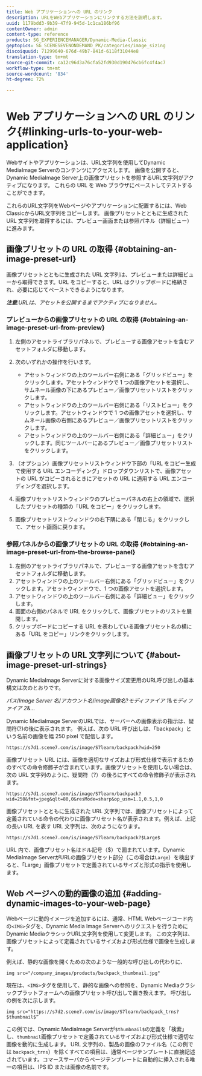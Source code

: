 ```yaml
---
title: Web アプリケーションへの URL のリンク
description: URLをWebアプリケーションにリンクする方法を説明します。
uuid: 1179bdd3-9b39-47f9-945d-1c1ca186bf96
contentOwner: admin
content-type: reference
products: SG_EXPERIENCEMANAGER/Dynamic-Media-Classic
geptopics: SG_SCENESEVENONDEMAND_PK/categories/image_sizing
discoiquuid: 71299640-676d-49b7-841d-6118f31044e8
translation-type: tm+mt
source-git-commit: ca12c96d3a76cfa52fd930d190476cb6fc4f4ac7
workflow-type: tm+mt
source-wordcount: '834'
ht-degree: 72%

---
```



# Web アプリケーションへの URL のリンク{#linking-urls-to-your-web-application}

Webサイトやアプリケーションは、URL文字列を使用してDynamic MediaImage Serverのコンテンツにアクセスします。 画像を公開すると、Dynamic MediaImage Server上の画像プリセットを参照するURL文字列がアクティブになります。 これらの URL を Web ブラウザにペーストしてテストすることができます。

これらのURL文字列をWebページやアプリケーションに配置するには、Web ClassicからURL文字列をコピーします。 画像プリセットとともに生成された URL 文字列を取得するには、プレビュー画面または参照パネル（詳細ビュー）に進みます。

## 画像プリセットの URL の取得  {#obtaining-an-image-preset-url}

画像プリセットとともに生成された URL 文字列は、プレビューまたは詳細ビューから取得できます。URL をコピーすると、URL はクリップボードに格納され、必要に応じてペーストできるようになります。

***注意&#x200B;**:URLは、アセットを公開するまでアクティブになりません。*

### プレビューからの画像プリセットの URL の取得 {#obtaining-an-image-preset-url-from-preview}

1. 左側のアセットライブラリパネルで、プレビューする画像アセットを含むアセットフォルダに移動します。
1. 次のいずれかの操作を行います。

   * アセットウィンドウの上のツールバー右側にある「グリッドビュー」をクリックします。アセットウィンドウで 1 つの画像アセットを選択し、サムネール画像の下にあるプレビュー／画像プリセットリストをクリックします。
   * アセットウィンドウの上のツールバー右側にある「リストビュー」をクリックします。アセットウィンドウで 1 つの画像アセットを選択し、サムネール画像の右側にあるプレビュー／画像プリセットリストをクリックします。
   * アセットウィンドウの上のツールバー右側にある「詳細ビュー」をクリックします。同じツールバーにあるプレビュー／画像プリセットリストをクリックします。

1. （オプション）画像プリセットリストウィンドウ下部の「URL をコピー生成で使用する URL エンコーディング」ドロップダウンリストで、画像アセットの URL がコピーされるときにアセットの URL に適用する URL エンコーディングを選択します。
1. 画像プリセットリストウィンドウのプレビューパネルの右上の領域で、選択したプリセットの種類の「URL をコピー」をクリックします。
1. 画像プリセットリストウィンドウの右下隅にある「閉じる」をクリックして、アセット画面に戻ります。

### 参照パネルからの画像プリセットの URL の取得  {#obtaining-an-image-preset-url-from-the-browse-panel}

1. 左側のアセットライブラリパネルで、プレビューする画像アセットを含むアセットフォルダに移動します。
1. アセットウィンドウの上のツールバー右側にある「グリッドビュー」をクリックします。アセットウィンドウで、1 つの画像アセットを選択します。
1. アセットウィンドウの上のツールバー右側にある「詳細ビュー」をクリックします。
1. 画面の右側のパネルで URL をクリックして、画像プリセットのリストを展開します。
1. クリップボードにコピーする URL を表わしている画像プリセット名の横にある「URL をコピー」リンクをクリックします。

## 画像プリセットの URL 文字列について  {#about-image-preset-url-strings}

Dynamic MediaImage Serverに対する画像サイズ変更用のURL呼び出しの基本構文は次のとおりです。

*パス*/*Image Server 名*/*アカウント名*/*image画像名*?*モディファイア 1*&amp;*モディファイア 2*&amp;...

Dynamic MediaImage ServerのURLでは、サーバーへの画像表示の指示は、疑問符(?)の後に表示されます。 例えば、次の URL 呼び出しは、「backpack」という名前の画像を幅 250 pixel で配信します。

```as3
https://s7d1.scene7.com/is/image/S7learn/backpack?wid=250
```

画像プリセット URL には、画像を適切なサイズおよび形式仕様で表示するためのすべての命令修飾子が含まれています。画像プリセットを使用しない場合は、次の URL 文字列のように、疑問符（?）の後ろにすべての命令修飾子が表示されます。

```as3
https://s7d1.scene7.com/is/image/S7learn/backpack?wid=250&fmt=jpeg&qlt=80,0&resMode=sharp&op_usm=1.1,0.5,1,0
```

画像プリセットとともに生成された URL 文字列では、画像プリセットによって定義されている命令の代わりに画像プリセット名が表示されます。例えば、上記の長い URL を表す URL 文字列は、次のようになります。

```as3
https://s7d1.scene7.com/is/image/S7learn/backpack?$Large$
```

URL 内で、画像プリセット名はドル記号（$）で囲まれています。Dynamic MediaImage ServerがURLの画像プリセット部分（この場合は`Large`）を検出すると、「Large」画像プリセットで定義されているサイズと形式の指示を使用します。

## Web ページへの動的画像の追加 {#adding-dynamic-images-to-your-web-page}

Webページに動的イメージを追加するには、通常、HTML Webページコード内の`<IMG>`タグを、Dynamic Media Image Serverへのリクエストを行うためにDynamic MediaクラシックURL文字列を使用して変更します。 この文字列は、画像プリセットによって定義されているサイズおよび形式仕様で画像を生成します。

例えば、静的な画像を開くための次のような一般的な呼び出しの代わりに、

```as3
img src="/company_images/products/backpack_thumbnail.jpg"
```

現在は、`<IMG>`タグを使用して、静的な画像への参照を、Dynamic Mediaクラシックプラットフォームへの画像プリセット呼び出しで置き換えます。 呼び出しの例を次に示します。

```as3
img src="https://s7d2.scene7.com/is/image/S7learn/backpack_trns?$thumbnail$”
```

この例では、Dynamic MediaImage Serverが`$thumbnail$`の定義を「検索」し、`thumbnail`画像プリセットで定義されているサイズおよび形式仕様で適切な画像を動的に生成します。 URL 文字列の、製品の画像のファイル名（この例では `backpack_trns`）を除くすべての項目は、通常ページテンプレートに直接記述されています。コマースサーバからページテンプレートに自動的に挿入される唯一の項目は、IPS ID または画像の名前です。
